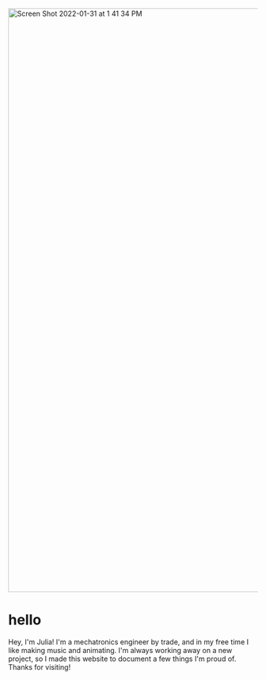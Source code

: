 <br>
<br>

<img width="1180" alt="Screen Shot 2022-01-31 at 1 41 34 PM" src="https://user-images.githubusercontent.com/49330502/151853249-5fc0be3a-3b4e-41b6-bab3-287d407c9920.png">

hello
=====
Hey, I'm Julia! I'm a mechatronics engineer by trade, and in my free time I like making music and animating. I'm always working away on a new project, so I made this website to document a few things I'm proud of. Thanks for visiting! 
